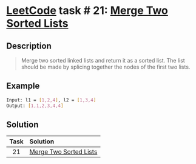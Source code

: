 # [LeetCode][leetcode] task # 21: [Merge Two Sorted Lists][task]

Description
-----------

> Merge two sorted linked lists and return it as a sorted list.
> The list should be made by splicing together the nodes of the first two lists.

Example
-------

```sh
Input: l1 = [1,2,4], l2 = [1,3,4]
Output: [1,1,2,3,4,4]
```

Solution
--------

| Task | Solution |
| :------: | :------ |
| 21 | [Merge Two Sorted Lists][solution] |


[leetcode]: <http://leetcode.com/>
[task]: <https://leetcode.com/problems/merge-two-sorted-lists/>
[solution]: <https://github.com/wellaxis/witalis-jkit/blob/main/module/tasks/src/main/java/com/witalis/jkit/tasks/core/task/leetcode/p21/option/Practice.java>

